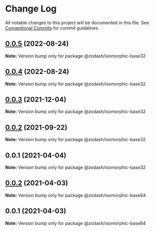 # Change Log

All notable changes to this project will be documented in this file.
See [Conventional Commits](https://conventionalcommits.org) for commit guidelines.

## [0.0.5](https://github.com/zcorky/zodash/compare/@zodash/isomorphic-base32@0.0.4...@zodash/isomorphic-base32@0.0.5) (2022-08-24)

**Note:** Version bump only for package @zodash/isomorphic-base32





## [0.0.4](https://github.com/zcorky/zodash/compare/@zodash/isomorphic-base32@0.0.3...@zodash/isomorphic-base32@0.0.4) (2022-08-24)

**Note:** Version bump only for package @zodash/isomorphic-base32





## [0.0.3](https://github.com/zcorky/zodash/compare/@zodash/isomorphic-base32@0.0.2...@zodash/isomorphic-base32@0.0.3) (2021-12-04)

**Note:** Version bump only for package @zodash/isomorphic-base32





## [0.0.2](https://github.com/zcorky/zodash/compare/@zodash/isomorphic-base32@0.0.1...@zodash/isomorphic-base32@0.0.2) (2021-09-22)

**Note:** Version bump only for package @zodash/isomorphic-base32





## 0.0.1 (2021-04-04)

**Note:** Version bump only for package @zodash/isomorphic-base32





## [0.0.2](https://github.com/zcorky/zodash/compare/@zodash/isomorphic-base64@0.0.1...@zodash/isomorphic-base64@0.0.2) (2021-04-03)

**Note:** Version bump only for package @zodash/isomorphic-base64





## 0.0.1 (2021-04-03)

**Note:** Version bump only for package @zodash/isomorphic-base64
